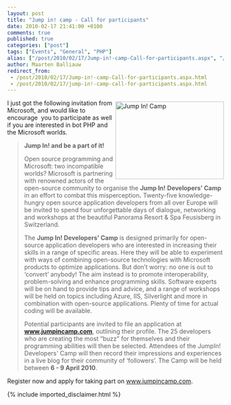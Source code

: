 ```yaml
---
layout: post
title: "Jump in! camp - Call for participants"
date: 2010-02-17 21:41:00 +0100
comments: true
published: true
categories: ["post"]
tags: ["Events", "General", "PHP"]
alias: ["/post/2010/02/17/Jump-in!-camp-Call-for-participants.aspx", "/post/2010/02/17/jump-in!-camp-call-for-participants.aspx"]
author: Maarten Balliauw
redirect_from:
 - /post/2010/02/17/Jump-in!-camp-Call-for-participants.aspx.html
 - /post/2010/02/17/jump-in!-camp-call-for-participants.aspx.html
---
```

<p><img style="border-bottom: 0px; border-left: 0px; margin: 5px 0px 5px 5px; display: inline; border-top: 0px; border-right: 0px" title="Jump In! Camp" src="/images/image_41.png" border="0" alt="Jump In! Camp" width="252" height="181" align="right" /> I just got the following invitation from Microsoft, and would like to encourage&nbsp; you to participate as well if you are interested in bot PHP and the Microsoft worlds.</p>

<blockquote>
<p><strong>Jump In! and be a part of it!</strong><strong></strong></p>
<p>Open source programming and Microsoft: two incompatible worlds? Microsoft is partnering with renowned actors of the open-source community to organise the <strong>Jump In!</strong> <strong>Developers' Camp</strong> in an effort to combat this misperception<strong>.</strong> Twenty-five knowledge-hungry open source application developers from all over Europe will be invited to spend four unforgettable days of dialogue, networking and workshops at the beautiful Panorama Resort &amp; Spa Feusisberg in Switzerland.</p>
<p>The <strong>Jump In! Developers' Camp</strong> is designed primarily for open-source application developers who are interested in increasing their skills in a range of specific areas. Here they will be able to experiment with ways of combining open-source technologies with Microsoft products to optimize applications. But don&rsquo;t worry: no one is out to &lsquo;convert&rsquo; anybody! The aim instead is to promote interoperability, problem-solving and enhance programming skills. Software experts will be on hand to provide tips and advice, and a range of workshops will be held on topics including Azure, IIS, Silverlight and more in combination with open-source applications. Plenty of time for actual coding will be available.</p>
<p>Potential participants are invited to file an application at <strong><a href="http://www.jumpincamp.com">www.jumpincamp.com</a></strong>, outlining their profile. The 25 developers who are creating the most &ldquo;buzz&rdquo; for themselves and their programming abilities will then be selected. Attendees of the JumpIn! Developers' Camp will then record their impressions and experiences in a live blog for their community of &lsquo;followers&rsquo;. The Camp will be held between <strong>6 - 9 April 2010</strong>.</p>

</blockquote>

<p>Register now and apply for taking part on <a href="http://www.jumpincamp.com">www.jumpincamp.com</a>.</p>
{% include imported_disclaimer.html %}

